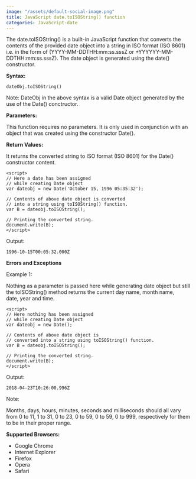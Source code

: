 ```yaml
---
image: "/assets/default-social-image.png"
title: JavaScript date.toISOString() function
categories: JavaScript-date
---
```


The date.toISOString() is a built-in JavaScript function that converts the contents of the provided date object into a string in ISO format (ISO 8601) i.e. in the form of (YYYY-MM-DDTHH:mm:ss.sssZ or ±YYYYYY-MM-DDTHH:mm:ss.sssZ). The date object is generated using the date() constructor.

**Syntax:**

`dateObj.toISOString()`

Note: DateObj in the above syntax is a valid Date object generated by the use of the Date() conctructor.

**Parameters:**

This function requires no parameters. It is only used in conjunction with an object that was created using the constructor Date().

**Return Values:**

It returns the converted string to ISO format (ISO 8601) for the Date() constructor content.

```
<script> 
// Here a date has been assigned 
// while creating Date object 
var dateobj = new Date('October 15, 1996 05:35:32'); 
  
// Contents of above date object is converted 
// into a string using toISOString() function. 
var B = dateobj.toISOString(); 
  
// Printing the converted string. 
document.write(B); 
</script> 
```

Output:

`1996-10-15T00:05:32.000Z`

**Errors and Exceptions**

Example 1:

Nothing as a parameter is passed here while generating date object but still the toISOString() method returns the current day name, month name, date, year and time.

```
<script> 
// Here nothing has been assigned 
// while creating Date object 
var dateobj = new Date(); 
  
// Contents of above date object is 
// converted into a string using toISOString() function. 
var B = dateobj.toISOString(); 
  
// Printing the converted string. 
document.write(B); 
</script> 
```

Output:

`2018-04-23T10:26:00.996Z`

Note:

Months, days, hours, minutes, seconds and milliseconds should all vary from 0 to 11, 1 to 31, 0 to 23, 0 to 59, 0 to 59, 0 to 999, respectively for them to be in their proper range.

**Supported Browsers:**

* Google Chrome
* Internet Explorer
* Firefox
* Opera
* Safari
